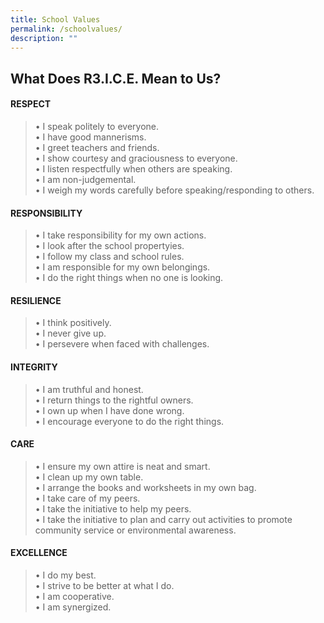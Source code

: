 ```yaml
---
title: School Values
permalink: /schoolvalues/
description: ""
---
```



What Does R3.I.C.E. Mean to Us?
-------------------------------

#### RESPECT

> • I speak politely to everyone.  
> • I have good mannerisms.  
> • I greet teachers and friends.  
> • I show courtesy and graciousness to everyone.  
> • I listen respectfully when others are speaking.  
> • I am non-judgemental.  
> • I weigh my words carefully before speaking/responding to others.

####   

#### RESPONSIBILITY

> • I take responsibility for my own actions.  
> • I look after the school propertyies.  
> • I follow my class and school rules.  
> • I am responsible for my own belongings.  
> • I do the right things when no one is looking.

####   

#### RESILIENCE

> • I think positively.  
> • I never give up.  
> • I persevere when faced with challenges.

####   

#### INTEGRITY

> • I am truthful and honest.  
> • I return things to the rightful owners.  
> • I own up when I have done wrong.  
> • I encourage everyone to do the right things.

####   

#### CARE

> • I ensure my own attire is neat and smart.  
> • I clean up my own table.  
> • I arrange the books and worksheets in my own bag.  
> • I take care of my peers.  
> • I take the initiative to help my peers.  
> • I take the initiative to plan and carry out activities to promote community service or environmental awareness.

####   

#### EXCELLENCE

> • I do my best.  
> • I strive to be better at what I do.  
> • I am cooperative.  
> • I am synergized.